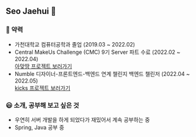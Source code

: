 ## Seo Jaehui 👋

### 📔 약력
* 가천대학교 컴퓨터공학과 졸업 (2019.03 ~ 2022.02)
* Central MakeUs Challenge (CMC) 9기 Server 파트 수료 (2022.02 ~ 2022.04)  
  [아맞땅 프로젝트 보러가기](https://github.com/Amattang/Amattang-Backend)
* Numble 디자이너-프론트엔드-백엔드 연계 챌린지 백엔드 챌린저 (2022.04 ~ 2022.05)  
  [kicks 프로젝트 보러가기](https://github.com/numbble/backend)

### 😃 소개, 공부해 보고 싶은 것
* 우연히 서버 개발을 하게 되었다가 재밌어서 계속 공부하는 중
* Spring, Java 공부 중
